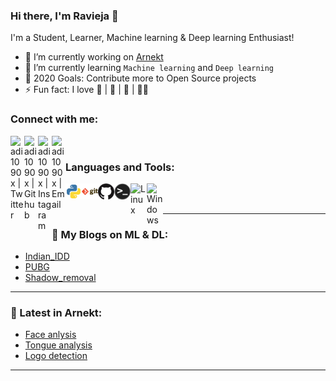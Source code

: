 
<!--
**ravitejarj/ravitejarj** is a ✨ _special_ ✨ repository because its `README.md` (this file) appears on your GitHub profile.

Here are some ideas to get you started:

<!-- List Of Websites-->
[Arnekt Artificial Intelligence]: https://github.com/arnekt-ai
[medium]: https://medium.com/@ravitejarj25
[github]: https://github.com/ravitejarj
[gmail]: mailto:ravitejarj25@gmailc.om
[instagram]: https://www.instagram.com/ravitejarj25
[twitter]: https://twitter.com/RavitejaRJ25


### Hi there, I'm Ravieja 👋

I'm a Student, Learner, Machine learning & Deep learning Enthusiast!
- 🔭 I’m currently working on [Arnekt][Arnekt Artificial Intelligence]
- 🌱 I’m currently learning `Machine learning` and `Deep learning`
- 🥅 2020 Goals: Contribute more to Open Source projects
- ⚡ Fun fact: I love 📸 | 🎨 | 🐶 | 👨‍💻

### Connect with me:

[<img align="left" alt="adi1090x | Twitter" width="22px" src="https://image.flaticon.com/icons/svg/733/733579.svg" />][twitter]
[<img align="left" alt="adi1090x | Github" width="22px" src="https://image.flaticon.com/icons/svg/733/733553.svg" />][github]
[<img align="left" alt="adi1090x | Instagram" width="22px" src="https://image.flaticon.com/icons/svg/733/733558.svg" />][instagram]
[<img align="left" alt="adi1090x | Email" width="22px" src="https://image.flaticon.com/icons/svg/732/732200.svg" />][gmail]

<br />

### Languages and Tools:

[<img align="left" alt="Python" width="26px" src="https://raw.githubusercontent.com/PKief/vscode-material-icon-theme/master/icons/python.svg" />](https://www.google.com/search?&q=Python)

[<img align="left" alt="Git" width="26px" src="https://raw.githubusercontent.com/github/explore/80688e429a7d4ef2fca1e82350fe8e3517d3494d/topics/git/git.png" />](https://www.google.com/search?&q=Git)
[<img align="left" alt="GitHub" width="26px" src="https://raw.githubusercontent.com/github/explore/78df643247d429f6cc873026c0622819ad797942/topics/github/github.png" />](https://www.google.com/search?&q=Github)
[<img align="left" alt="Terminal" width="26px" src="https://raw.githubusercontent.com/github/explore/80688e429a7d4ef2fca1e82350fe8e3517d3494d/topics/terminal/terminal.png" />](https://www.google.com/search?&q=command+line+interface)
[<img align="left" alt="Linux" width="26px" src="https://image.flaticon.com/icons/svg/226/226772.svg" />](https://www.google.com/search?&q=Linux)
[<img align="left" alt="Windows" width="26px" src="https://image.flaticon.com/icons/svg/882/882702.svg" />](https://www.google.com/search?&q=Windows)

<br />
<br />

---
### 📖 My Blogs on ML & DL:

- [Indian_IDD](https://medium.com/analytics-vidhya/indian-driving-dataset-instance-segmentation-with-mask-r-cnn-and-tensorflow-b03617156d44)
- [PUBG](https://medium.com/@ravitejarj25/pubg-finish-placement-prediction-using-lgb-light-gbm-2fd291decc9d)
- [Shadow_removal](https://medium.com/arnekt-ai/shadow-removal-with-open-cv-71e030eadaf5)

---

### 📖 Latest in Arnekt:

- [Face anlysis]()
- [Tongue analysis]()
- [Logo detection](https://github.com/ravitejarj/Logo-detection)

---
